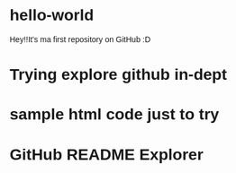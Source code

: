 # hello-world
Hey!!It's ma first repository on GitHub :D

# Trying explore github in-dept 
# sample html code just to try
<!DOCTYPE html>
<html>
<head>
  <title>GitHub README Explorer</title>
  <style>
    body {
      font-family: Arial, sans-serif;
      margin: 20px;
    }
    .readme-content {
      max-width: 800px;
      margin: 0 auto;
    }
  </style>
</head>
<body>
  <div class="readme-content">
    <h1>GitHub README Explorer</h1>
    <div id="readme"></div>
  </div>

  <script>
    // Fetch the README file from GitHub API
    fetch('https://api.github.com/repos/{Kodavoor Shreya}/{hello-world}/readme')
      .then(response => response.json())
      .then(data => {
        // Base64 decode the content
        const readmeContent = atob(data.content);

        // Set the content in the 'readme' div
        document.getElementById('readme').innerHTML = readmeContent;
      })
      .catch(error => {
        console.error('Error:', error);
        document.getElementById('readme').innerHTML = 'Failed to fetch the README file.';
      });
  </script>
</body>
</html>
